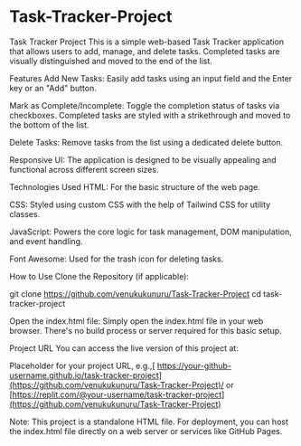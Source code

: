 # Task-Tracker-Project

Task Tracker Project
This is a simple web-based Task Tracker application that allows users to add, manage, and delete tasks. Completed tasks are visually distinguished and moved to the end of the list.

Features
Add New Tasks: Easily add tasks using an input field and the Enter key or an "Add" button.

Mark as Complete/Incomplete: Toggle the completion status of tasks via checkboxes. Completed tasks are styled with a strikethrough and moved to the bottom of the list.

Delete Tasks: Remove tasks from the list using a dedicated delete button.

Responsive UI: The application is designed to be visually appealing and functional across different screen sizes.

Technologies Used
HTML: For the basic structure of the web page.

CSS: Styled using custom CSS with the help of Tailwind CSS for utility classes.

JavaScript: Powers the core logic for task management, DOM manipulation, and event handling.

Font Awesome: Used for the trash icon for deleting tasks.

How to Use
Clone the Repository (if applicable):

git clone https://github.com/venukukunuru/Task-Tracker-Project
cd task-tracker-project

Open the index.html file:
Simply open the index.html file in your web browser. There's no build process or server required for this basic setup.

Project URL
You can access the live version of this project at:

Placeholder for your project URL, e.g.,[ https://your-github-username.github.io/task-tracker-project](https://github.com/venukukunuru/Task-Tracker-Project)/ or [https://replit.com/@your-username/task-tracker-project](https://github.com/venukukunuru/Task-Tracker-Project)

Note: This project is a standalone HTML file. For deployment, you can host the index.html file directly on a web server or services like GitHub Pages.
